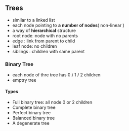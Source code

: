 ## Trees
- similar to a linked list
- each node pointing to <b>a number of nodes</b>( non-linear )
- a way of <b>hierarchical</b> structure
- root node: node with no parents
- edge : link from parent to child
- leaf node: no children
- siblings : children with same parent

### Binary Tree
- each node of thre tree has 0 / 1 / 2 children
- emptry tree

#### Types
- Full binary tree: all node 0 or 2 children
- Complete binary tree
- Perfect binary tree
- Balanced binary tree
- A degenerate tree